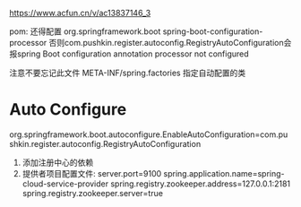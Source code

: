 https://www.acfun.cn/v/ac13837146_3



pom: 
还得配置
        <dependency>
            <groupId>org.springframework.boot</groupId>
            <artifactId>spring-boot-configuration-processor</artifactId>
        </dependency>
否则com.pushkin.register.autoconfig.RegistryAutoConfiguration会报spring Boot configuration annotation processor not configured

注意不要忘记此文件
META-INF/spring.factories
指定自动配置的类
# Auto Configure
org.springframework.boot.autoconfigure.EnableAutoConfiguration=com.pushkin.register.autoconfig.RegistryAutoConfiguration




1. 添加注册中心的依赖
2. 提供者项目配置文件:
server.port=9100
spring.application.name=spring-cloud-service-provider
spring.registry.zookeeper.address=127.0.0.1:2181
spring.registry.zookeeper.server=true